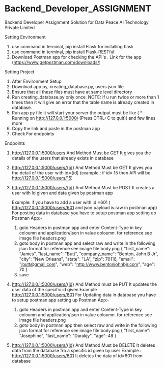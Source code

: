 # Backend_Developer_ASSIGNMENT
Backend Developer Assignment  Solution for Data Peace AI Technology Private Limited


Setting Environment
1. use command in terminal, pip install Flask for installing flask 
2. use command in terminal, pip install Flask-RESTful 
3. Download Postman app for checking the API's . Link for the app (https://www.getpostman.com/downloads/)



Setting Project
1. After Environment Setup
2. Download app.py, creating_database.py, users.json file 
3. Ensure that all these files must have at same level directory
4. Run creating_database.py only once. NOTE: If u run twice or more than 1 times then it will give an error that the table name is
   already created in database.
5. Run app.py file it will start your server the output must be like ( * Running on http://127.0.0.1:5000/ (Press CTRL+C to quit))
   and few lines more
6. Copy the link and paste in the postman app
7. Check For endpoints


Endpoints 
1.  http://127.0.0.1:5000/users   And Method Must be GET
    It gives you the details of the users that already exists in database
    
2.  http://127.0.0.1:5000/users/{id} And Method Must be GET
    It gives you the detail of the user with id={id}
     (example : if id= 15 then API will be http://127.0.0.1:5000/users/15)
    
3.  http://127.0.0.1:5000/users/{id} And Method Must be POST
    It creates a user with Id given and data given by postman app 
    
    Example: if you have to add a user with id =601
    ( http://127.0.0.1:5000/users/601 and json payload is raw in postman app)
    For posting data in database you have to setup postman app 
    setting up Postman App:-
    1. goto Headers in postman app and enter  Content-Type in key coloumn and application/json in value coloumn.
        for reference see image file headers.png
    2. goto body in postman app and select raw and write in the following json format
        for reference see image file body.png
     {
        "first_name": "James",
        "last_name": "Butt",
        "company_name": "Benton, John B Jr",
        "city": "New Orleans",
        "state": "LA",
        "zip": 70116,
        "email": "jbutt@gmail.com",
        "web": "http://www.bentonjohnbjr.com",
        "age": 70
      }
    3. save 
    
4.  http://127.0.0.1:5000/users/{id} And Method must be PUT
    It updates the user data of the specific id given 
     Example  http://127.0.0.1:5000/users/601
     For Updating data in database you have to setup postman app 
    setting up Postman App:-
    1. goto Headers in postman app and enter  Content-Type in key coloumn and application/json in value coloumn.
        for reference see image file headers.png
    2. goto body in postman app then select raw and write in the following json format
        for reference see image file body.png
      {
        "first_name": "Josephine",
        "last_name": "Darakjy",
        "age": 48
      }
5.  http://127.0.0.1:5000/users/{id} And Method Must be DELETE
    It deletes data from the database fro a specific id given by user
    Example : http://127.0.0.1:5000/users/601
            It deletes the data of id=601 from database
            
     
  
